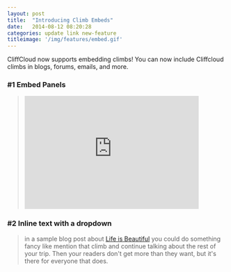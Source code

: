```yaml
---
layout: post
title:  "Introducing Climb Embeds"
date:   2014-08-12 08:20:28
categories: update link new-feature
titleimage: '/img/features/embed.gif'
---
```

CliffCloud now supports embedding climbs! 
You can now include Cliffcloud climbs in blogs, forums, emails, and more. 

### #1 Embed Panels

> <div><iframe height="260px" width="400px" frameborder="0" src="http://www.cliffcloud.com/climbs/embed/53da93c602ea7300009ee2c1" seamless></iframe></div>

### #2 Inline text with a dropdown 
> <div><p>in a sample blog post about <style>span.cc-embed{position:relative}.cc-embed .cc-embed-panel{position:absolute;display:none}.cc-embed:hover .cc-embed-panel{display:inline-block;background:#fff;padding:8px;border:2px solid #000;border-radius:5px}.cc-embed .cc-embed-text{color:#ff0}.cc-embed img{max-width:25px;max-height:25px}.cc-desc{min-width:400px}</style><span class="cc-embed"><span class="cc-embed-text"><a href="http://www.cliffcloud.com/climbs/53da93c602ea7300009ee2c1">Life is Beautiful</a></span><span class="cc-embed-panel"><iframe height="260px" width="400px" frameborder="0" src="http://www.cliffcloud.com/climbs/embed/53da93c602ea7300009ee2c1" seamless></iframe></span></span> you could do something fancy like mention that climb and continue talking about the rest of your trip. Then your readers don't get more than they want, but it's there for everyone that does.</p></div>


